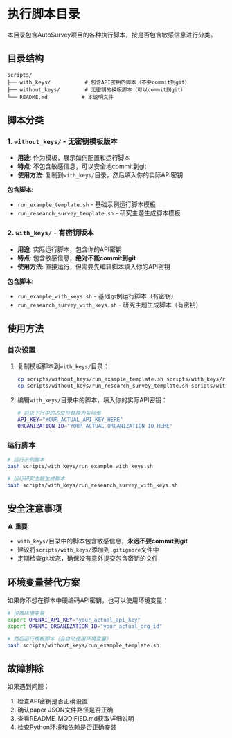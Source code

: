 # 执行脚本目录

本目录包含AutoSurvey项目的各种执行脚本，按是否包含敏感信息进行分类。

## 目录结构

```
scripts/
├── with_keys/           # 包含API密钥的脚本（不要commit到git）
├── without_keys/        # 无密钥的模板脚本（可以commit到git）
└── README.md           # 本说明文件
```

## 脚本分类

### 1. `without_keys/` - 无密钥模板版本
- **用途**: 作为模板，展示如何配置和运行脚本
- **特点**: 不包含敏感信息，可以安全地commit到git
- **使用方法**: 复制到`with_keys/`目录，然后填入你的实际API密钥

**包含脚本**:
- `run_example_template.sh` - 基础示例运行脚本模板
- `run_research_survey_template.sh` - 研究主题生成脚本模板

### 2. `with_keys/` - 有密钥版本
- **用途**: 实际运行脚本，包含你的API密钥
- **特点**: 包含敏感信息，**绝对不能commit到git**
- **使用方法**: 直接运行，但需要先编辑脚本填入你的API密钥

**包含脚本**:
- `run_example_with_keys.sh` - 基础示例运行脚本（有密钥）
- `run_research_survey_with_keys.sh` - 研究主题生成脚本（有密钥）

## 使用方法

### 首次设置
1. 复制模板脚本到`with_keys/`目录：
   ```bash
   cp scripts/without_keys/run_example_template.sh scripts/with_keys/run_example_with_keys.sh
   cp scripts/without_keys/run_research_survey_template.sh scripts/with_keys/run_research_survey_with_keys.sh
   ```

2. 编辑`with_keys/`目录中的脚本，填入你的实际API密钥：
   ```bash
   # 将以下行中的占位符替换为实际值
   API_KEY="YOUR_ACTUAL_API_KEY_HERE"
   ORGANIZATION_ID="YOUR_ACTUAL_ORGANIZATION_ID_HERE"
   ```

### 运行脚本
```bash
# 运行示例脚本
bash scripts/with_keys/run_example_with_keys.sh

# 运行研究主题生成脚本
bash scripts/with_keys/run_research_survey_with_keys.sh
```

## 安全注意事项

⚠️ **重要**: 
- `with_keys/`目录中的脚本包含敏感信息，**永远不要commit到git**
- 建议将`scripts/with_keys/`添加到`.gitignore`文件中
- 定期检查git状态，确保没有意外提交包含密钥的文件

## 环境变量替代方案

如果你不想在脚本中硬编码API密钥，也可以使用环境变量：

```bash
# 设置环境变量
export OPENAI_API_KEY="your_actual_api_key"
export OPENAI_ORGANIZATION_ID="your_actual_org_id"

# 然后运行模板脚本（会自动使用环境变量）
bash scripts/without_keys/run_example_template.sh
```

## 故障排除

如果遇到问题：
1. 检查API密钥是否正确设置
2. 确认paper JSON文件路径是否正确
3. 查看README_MODIFIED.md获取详细说明
4. 检查Python环境和依赖是否正确安装
